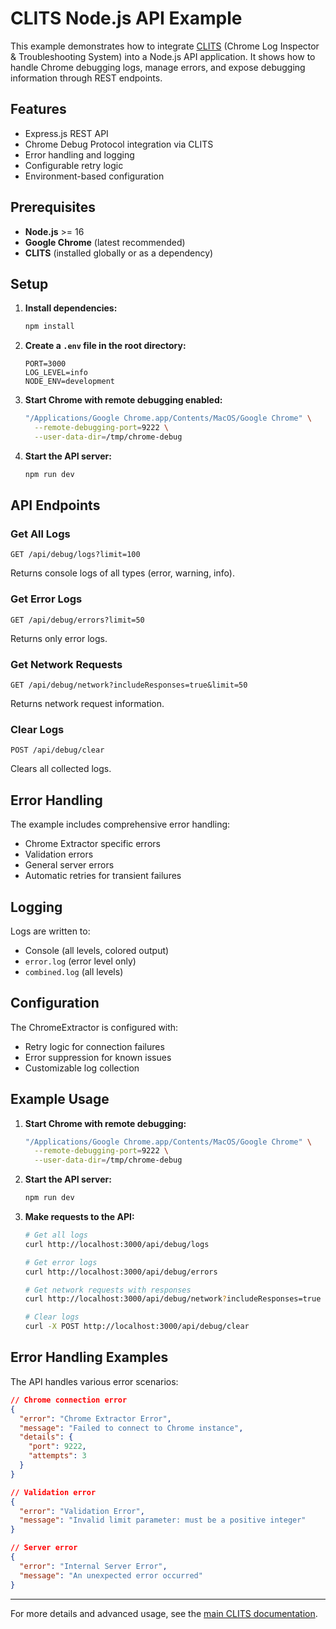 # CLITS Node.js API Example

This example demonstrates how to integrate [CLITS](../../README.md) (Chrome Log Inspector & Troubleshooting System) into a Node.js API application. It shows how to handle Chrome debugging logs, manage errors, and expose debugging information through REST endpoints.

## Features

- Express.js REST API
- Chrome Debug Protocol integration via CLITS
- Error handling and logging
- Configurable retry logic
- Environment-based configuration

## Prerequisites

- **Node.js** >= 16
- **Google Chrome** (latest recommended)
- **CLITS** (installed globally or as a dependency)

## Setup

1. **Install dependencies:**
   ```bash
   npm install
   ```

2. **Create a `.env` file in the root directory:**
   ```env
   PORT=3000
   LOG_LEVEL=info
   NODE_ENV=development
   ```

3. **Start Chrome with remote debugging enabled:**
   ```bash
   "/Applications/Google Chrome.app/Contents/MacOS/Google Chrome" \
     --remote-debugging-port=9222 \
     --user-data-dir=/tmp/chrome-debug
   ```

4. **Start the API server:**
   ```bash
   npm run dev
   ```

## API Endpoints

### Get All Logs
```http
GET /api/debug/logs?limit=100
```
Returns console logs of all types (error, warning, info).

### Get Error Logs
```http
GET /api/debug/errors?limit=50
```
Returns only error logs.

### Get Network Requests
```http
GET /api/debug/network?includeResponses=true&limit=50
```
Returns network request information.

### Clear Logs
```http
POST /api/debug/clear
```
Clears all collected logs.

## Error Handling

The example includes comprehensive error handling:

- Chrome Extractor specific errors
- Validation errors
- General server errors
- Automatic retries for transient failures

## Logging

Logs are written to:
- Console (all levels, colored output)
- `error.log` (error level only)
- `combined.log` (all levels)

## Configuration

The ChromeExtractor is configured with:
- Retry logic for connection failures
- Error suppression for known issues
- Customizable log collection

## Example Usage

1. **Start Chrome with remote debugging:**
   ```bash
   "/Applications/Google Chrome.app/Contents/MacOS/Google Chrome" \
     --remote-debugging-port=9222 \
     --user-data-dir=/tmp/chrome-debug
   ```

2. **Start the API server:**
   ```bash
   npm run dev
   ```

3. **Make requests to the API:**
   ```bash
   # Get all logs
   curl http://localhost:3000/api/debug/logs

   # Get error logs
   curl http://localhost:3000/api/debug/errors

   # Get network requests with responses
   curl http://localhost:3000/api/debug/network?includeResponses=true

   # Clear logs
   curl -X POST http://localhost:3000/api/debug/clear
   ```

## Error Handling Examples

The API handles various error scenarios:

```json
// Chrome connection error
{
  "error": "Chrome Extractor Error",
  "message": "Failed to connect to Chrome instance",
  "details": {
    "port": 9222,
    "attempts": 3
  }
}

// Validation error
{
  "error": "Validation Error",
  "message": "Invalid limit parameter: must be a positive integer"
}

// Server error
{
  "error": "Internal Server Error",
  "message": "An unexpected error occurred"
}
```

---

For more details and advanced usage, see the [main CLITS documentation](../../README.md). 